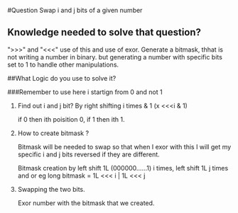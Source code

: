 #Question Swap i and j bits of a given number

## Knowledge needed to solve that question?
">>>" and "<<<" use of this and use of exor.
Generate a bitmask, thhat is not writing a number in binary. but generating a number with specific bits set to 1 to handle other manipulations.

##What Logic do you use to solve it?

###Remember to use here i startign from 0 and not 1 

1. Find out i and j bit? 
    By right shifting i times & 1 (x <<<i & 1) 
    
    if 0 then ith poisition 0, if 1 then ith 1.
    
2. How to create bitmask ? 

    Bitmask will be needed to swap so that when I exor with this I will get my specific i and j bits reversed if they are different.
    
    Bitmask creation by left shift 1L (000000......1) i times, left shift 1L j times and or 
    eg long bitmask = 1L <<< i | 1L <<< j
    
3. Swapping the two bits.
    
    Exor number with the bitmask that we created.
    


 